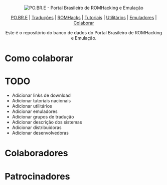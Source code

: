 <p align="center"><img alt="PO.BR.E - Portal Brasileiro de ROMHacking e Emulação" src="https://github.com/romhackersbr/romhackersbr.github.io/blob/main/assets/svg/logo.svg"></p>
<p align="center">
    <a href="https://romhackers.org/">PO.BR.E</a> |
    <a href="https://romhackers.org/traducoes">Traduções</a> |
    <a href="https://romhackers.org/romhacks">ROMHacks</a> |
    <a href="https://romhackers.org/tutoriais">Tutoriais</a> |
    <a href="https://romhackers.org/utilitarios">Utilitários</a> |
    <a href="https://romhackers.org/emuladores">Emuladores</a> |
    <a href="https://romhackers.org/colaborando">Colaborar</a>
</p>
<p align="center">
Este é o repositório do banco de dados do Portal Brasileiro de ROMHacking e Emulação.
</p>

# Como colaborar

# TODO
- Adicionar links de download
- Adicionar tutoriais nacionais
- Adicionar utilitários
- Adicionar emuladores
- Adicionar grupos de tradução
- Adicionar descrição dos sistemas
- Adicionar distribuidoras
- Adicionar desenvolvedoras

# Colaboradores

# Patrocinadores
